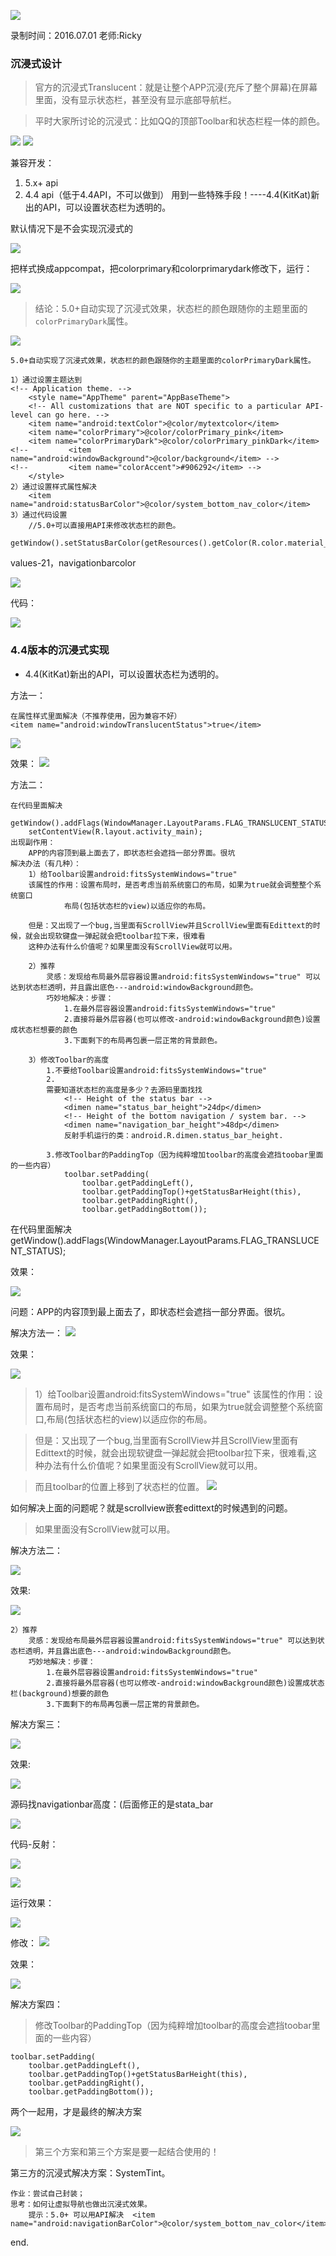 ![](https://github.com/IvyZh/Android_Learning/blob/master/DN/UI/imgs/QQ%E6%88%AA%E5%9B%BE.png)

录制时间：2016.07.01
老师:Ricky


### 沉浸式设计

> 官方的沉浸式Translucent：就是让整个APP沉浸(充斥了整个屏幕)在屏幕里面，没有显示状态栏，甚至没有显示底部导航栏。

> 平时大家所讨论的沉浸式：比如QQ的顶部Toolbar和状态栏程一体的颜色。

![](https://github.com/IvyZh/Android_Learning/blob/master/DN/UI/imgs/QQ%E6%88%AA%E5%9B%BE20170304225819.png)
![](https://github.com/IvyZh/Android_Learning/blob/master/DN/UI/imgs/QQ%E6%88%AA%E5%9B%BE20170304230103.png)


兼容开发：

1. 5.x+ api
2. 4.4 api（低于4.4API，不可以做到）
用到一些特殊手段！----4.4(KitKat)新出的API，可以设置状态栏为透明的。

默认情况下是不会实现沉浸式的

![](https://github.com/IvyZh/Android_Learning/blob/master/DN/UI/imgs/QQ%E6%88%AA%E5%9B%BE20170304232652.png)

把样式换成appcompat，把colorprimary和colorprimarydark修改下，运行：

![](https://github.com/IvyZh/Android_Learning/blob/master/DN/UI/imgs/QQ%E6%88%AA%E5%9B%BE20170304232824.png)

> 结论：5.0+自动实现了沉浸式效果，状态栏的颜色跟随你的主题里面的`colorPrimaryDark`属性。

![](https://github.com/IvyZh/Android_Learning/blob/master/DN/UI/imgs/QQ%E6%88%AA%E5%9B%BE20170304233630.png)


	5.0+自动实现了沉浸式效果，状态栏的颜色跟随你的主题里面的colorPrimaryDark属性。
	  
	1）通过设置主题达到
	<!-- Application theme. -->
	    <style name="AppTheme" parent="AppBaseTheme">
		<!-- All customizations that are NOT specific to a particular API-level can go here. -->
		<item name="android:textColor">@color/mytextcolor</item>
		<item name="colorPrimary">@color/colorPrimary_pink</item>
		<item name="colorPrimaryDark">@color/colorPrimary_pinkDark</item>
	<!--         <item name="android:windowBackground">@color/background</item> -->
	<!--         <item name="colorAccent">#906292</item> -->
	    </style>
	2）通过设置样式属性解决
		<item name="android:statusBarColor">@color/system_bottom_nav_color</item>
	3）通过代码设置
		//5.0+可以直接用API来修改状态栏的颜色。
		getWindow().setStatusBarColor(getResources().getColor(R.color.material_blue_grey_800));

values-21，navigationbarcolor

![](https://github.com/IvyZh/Android_Learning/blob/master/DN/UI/imgs/QQ%E6%88%AA%E5%9B%BE20170304234215.png)

代码：

![](https://github.com/IvyZh/Android_Learning/blob/master/DN/UI/imgs/QQ%E6%88%AA%E5%9B%BE20170304234401.png)


### 4.4版本的沉浸式实现 ###
- 4.4(KitKat)新出的API，可以设置状态栏为透明的。

方法一：

	在属性样式里面解决（不推荐使用，因为兼容不好）
	<item name="android:windowTranslucentStatus">true</item>
![](https://github.com/IvyZh/Android_Learning/blob/master/DN/UI/imgs/QQ%E6%88%AA%E5%9B%BE20170304234614.png)

效果：
![](https://github.com/IvyZh/Android_Learning/blob/master/DN/UI/imgs/QQ%E6%88%AA%E5%9B%BE20170304234736.png)

方法二：

	在代码里面解决
		getWindow().addFlags(WindowManager.LayoutParams.FLAG_TRANSLUCENT_STATUS);
		setContentView(R.layout.activity_main);
	出现副作用：
		APP的内容顶到最上面去了，即状态栏会遮挡一部分界面。很坑
	解决办法（有几种）：
		1）给Toolbar设置android:fitsSystemWindows="true"
		该属性的作用：设置布局时，是否考虑当前系统窗口的布局，如果为true就会调整整个系统窗口
				布局(包括状态栏的view)以适应你的布局。

		但是：又出现了一个bug,当里面有ScrollView并且ScrollView里面有Edittext的时候，就会出现软键盘一弹起就会把toolbar拉下来，很难看
		这种办法有什么价值呢？如果里面没有ScrollView就可以用。
		
		2）推荐
			灵感：发现给布局最外层容器设置android:fitsSystemWindows="true" 可以达到状态栏透明，并且露出底色---android:windowBackground颜色。
			巧妙地解决：步骤：
				1.在最外层容器设置android:fitsSystemWindows="true"
				2.直接将最外层容器(也可以修改-android:windowBackground颜色)设置成状态栏想要的颜色
				3.下面剩下的布局再包裹一层正常的背景颜色。

		3）修改Toolbar的高度
			1.不要给Toolbar设置android:fitsSystemWindows="true"
			2.
			需要知道状态栏的高度是多少？去源码里面找找
			    <!-- Height of the status bar -->
			    <dimen name="status_bar_height">24dp</dimen>
			    <!-- Height of the bottom navigation / system bar. -->
			    <dimen name="navigation_bar_height">48dp</dimen>
			    反射手机运行的类：android.R.dimen.status_bar_height.

			3.修改Toolbar的PaddingTop（因为纯粹增加toolbar的高度会遮挡toobar里面的一些内容）
				toolbar.setPadding(
					toolbar.getPaddingLeft(),
					toolbar.getPaddingTop()+getStatusBarHeight(this), 
					toolbar.getPaddingRight(),
					toolbar.getPaddingBottom());


在代码里面解决getWindow().addFlags(WindowManager.LayoutParams.FLAG_TRANSLUCENT_STATUS);

效果：

![](https://github.com/IvyZh/Android_Learning/blob/master/DN/UI/imgs/QQ%E6%88%AA%E5%9B%BE20170304235240.png)

问题：APP的内容顶到最上面去了，即状态栏会遮挡一部分界面。很坑。

解决方法一：
![](https://github.com/IvyZh/Android_Learning/blob/master/DN/UI/imgs/QQ%E6%88%AA%E5%9B%BE20170304235431.png)

效果：

![](https://github.com/IvyZh/Android_Learning/blob/master/DN/UI/imgs/QQ%E6%88%AA%E5%9B%BE20170304235500.png)

> 1）给Toolbar设置android:fitsSystemWindows="true"
		该属性的作用：设置布局时，是否考虑当前系统窗口的布局，如果为true就会调整整个系统窗口,布局(包括状态栏的view)以适应你的布局。


> 但是：又出现了一个bug,当里面有ScrollView并且ScrollView里面有Edittext的时候，就会出现软键盘一弹起就会把toolbar拉下来，很难看,这种办法有什么价值呢？如果里面没有ScrollView就可以用。

> 而且toolbar的位置上移到了状态栏的位置。
![](https://github.com/IvyZh/Android_Learning/blob/master/DN/UI/imgs/QQ%E6%88%AA%E5%9B%BE20170305000125.png)

如何解决上面的问题呢？就是scrollview嵌套edittext的时候遇到的问题。

> 如果里面没有ScrollView就可以用。


解决方法二：

![](https://github.com/IvyZh/Android_Learning/blob/master/DN/UI/imgs/QQ%E6%88%AA%E5%9B%BE20170305000900.png)

效果:

![](https://github.com/IvyZh/Android_Learning/blob/master/DN/UI/imgs/QQ%E6%88%AA%E5%9B%BE20170305000943.png)


	2）推荐
		灵感：发现给布局最外层容器设置android:fitsSystemWindows="true" 可以达到状态栏透明，并且露出底色---android:windowBackground颜色。
		巧妙地解决：步骤：
			1.在最外层容器设置android:fitsSystemWindows="true"
			2.直接将最外层容器(也可以修改-android:windowBackground颜色)设置成状态栏(background)想要的颜色
			3.下面剩下的布局再包裹一层正常的背景颜色。


解决方案三：

![](https://github.com/IvyZh/Android_Learning/blob/master/DN/UI/imgs/QQ%E6%88%AA%E5%9B%BE20170305002015.png)

效果:

![](https://github.com/IvyZh/Android_Learning/blob/master/DN/UI/imgs/QQ%E6%88%AA%E5%9B%BE20170305002056.png)


源码找navigationbar高度：(后面修正的是stata_bar

![](https://github.com/IvyZh/Android_Learning/blob/master/DN/UI/imgs/QQ%E6%88%AA%E5%9B%BE20170305002754.png)

代码-反射：

![](https://github.com/IvyZh/Android_Learning/blob/master/DN/UI/imgs/QQ%E6%88%AA%E5%9B%BE20170305002959.png)

![](https://github.com/IvyZh/Android_Learning/blob/master/DN/UI/imgs/QQ%E6%88%AA%E5%9B%BE20170305003223.png)

运行效果：

![](https://github.com/IvyZh/Android_Learning/blob/master/DN/UI/imgs/QQ%E6%88%AA%E5%9B%BE20170305003302.png)

修改：
![](https://github.com/IvyZh/Android_Learning/blob/master/DN/UI/imgs/QQ%E6%88%AA%E5%9B%BE20170305003422.png)

效果：

![](https://github.com/IvyZh/Android_Learning/blob/master/DN/UI/imgs/QQ%E6%88%AA%E5%9B%BE20170305003443.png)

解决方案四：

> 修改Toolbar的PaddingTop（因为纯粹增加toolbar的高度会遮挡toobar里面的一些内容）

	toolbar.setPadding(
		toolbar.getPaddingLeft(),
		toolbar.getPaddingTop()+getStatusBarHeight(this), 
		toolbar.getPaddingRight(),
		toolbar.getPaddingBottom());

两个一起用，才是最终的解决方案

![](https://github.com/IvyZh/Android_Learning/blob/master/DN/UI/imgs/QQ%E6%88%AA%E5%9B%BE20170305003834.png)

> 第三个方案和第三个方案是要一起结合使用的！


第三方的沉浸式解决方案：SystemTint。



	作业：尝试自己封装；
	思考：如何让虚拟导航也做出沉浸式效果。
		提示：5.0+ 可以用API解决  <item name="android:navigationBarColor">@color/system_bottom_nav_color</item>

end.